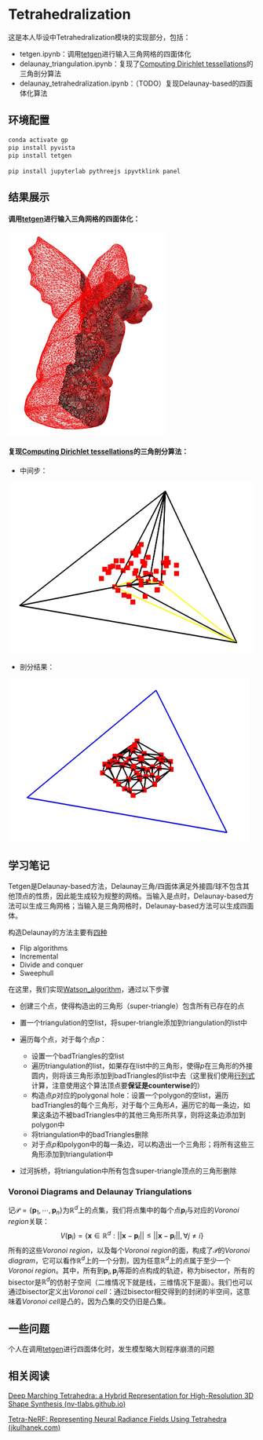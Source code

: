 # Tetrahedralization

这是本人毕设中Tetrahedralization模块的实现部分，包括：

- tetgen.ipynb：调用[tetgen](https://pypi.org/project/pytetgen/)进行输入三角网格的四面体化
- delaunay_triangulation.ipynb：复现了[Computing Dirichlet tessellations](https://academic.oup.com/comjnl/article/24/2/162/338193)的三角剖分算法
- delaunay_tetrahedralization.ipynb：（TODO）复现Delaunay-based的四面体化算法

## 环境配置

```
conda activate gp
pip install pyvista
pip install tetgen

pip install jupyterlab pythreejs ipyvtklink panel
```



## 结果展示

#### 调用[tetgen](https://pypi.org/project/pytetgen/)进行输入三角网格的四面体化：

<img src="imgs\tetgen.JPG" style="zoom:50%;" />

#### 复现[Computing Dirichlet tessellations](https://academic.oup.com/comjnl/article/24/2/162/338193)的三角剖分算法：

- 中间步：

<img src="imgs\tri_m.JPG" style="zoom:50%;" />

- 剖分结果：

<img src="imgs\tri_f.JPG" style="zoom:50%;" />

## 学习笔记

Tetgen是Delaunay-based方法，Delaunay三角/四面体满足外接圆/球不包含其他顶点的性质，因此能生成较为规整的网格。当输入是点时，Delaunay-based方法可以生成三角网格；当输入是三角网格时，Delaunay-based方法可以生成四面体。

构造Delaunay的方法主要有[四种](https://en.wikipedia.org/wiki/Delaunay_triangulation#Algorithms)

- Flip algorithms
- Incremental
- Divide and conquer
- Sweephull

在这里，我们实现[Watson_algorithm](https://en.wikipedia.org/wiki/Bowyer%E2%80%93Watson_algorithm)，通过以下步骤

- 创建三个点，使得构造出的三角形（super-triangle）包含所有已存在的点
- 置一个triangulation的空list，将super-triangle添加到triangulation的list中
- 遍历每个点，对于每个点$p$：
  - 设置一个badTriangles的空list
  - 遍历triangulation的list，如果存在list中的三角形，使得$p$在三角形的外接圆内，则将该三角形添加到badTriangles的list中去（这里我们使用[行列式](https://en.wikipedia.org/wiki/Delaunay_triangulation#Algorithms)计算，注意使用这个算法顶点要**保证是counterwise**的）
  - 构造点$p$对应的polygonal hole：设置一个polygon的空list，遍历badTriangles的每个三角形，对于每个三角形$A$，遍历它的每一条边，如果这条边不被badTriangles中的其他三角形所共享，则将这条边添加到polygon中
  - 将triangulation中的badTriangles删除
  - 对于点$p$和polygon中的每一条边，可以构造出一个三角形；将所有这些三角形添加到triangulation中

- 过河拆桥，将triangulation中所有包含super-triangle顶点的三角形删除



### Voronoi Diagrams and Delaunay Triangulations

记$\mathcal{P}=\{\mathbf{p}_1,\cdots,\mathbf{p}_n\}$为$\mathbb{R}^d$上的点集，我们将点集中的每个点$\mathbf{p}_i$与对应的*Voronoi region*关联：
$$
V(\mathbf{p}_i)=\{\mathbf{x}\in\mathbb{R}^d:|| \mathbf{x}-\mathbf{p}_i||\leqslant||\mathbf{x}-\mathbf{p}_i||,\forall j\neq i\}
$$
所有的这些*Voronoi region*，以及每个*Voronoi region*的面，构成了$\mathcal{P}$的*Voronoi diagram*，它可以看作$\mathbb{R}^d$上的一个分割，因为任意$\mathbb{R}^d$上的点属于至少一个*Voronoi region*。其中，所有到$\mathbf{p}_i,\mathbf{p}_j$等距的点构成的轨迹，称为bisector，所有的bisector是$\mathbb{R}^d$的仿射子空间（二维情况下就是线，三维情况下是面）。我们也可以通过bisector定义出*Voronoi cell*：通过bisector相交得到的封闭的半空间，这意味着*Voronoi cell*是凸的，因为凸集的交仍旧是凸集。



## 一些问题

个人在调用[tetgen](https://pypi.org/project/pytetgen/)进行四面体化时，发生模型略大则程序崩溃的问题



## 相关阅读

[Deep Marching Tetrahedra: a Hybrid Representation for High-Resolution 3D Shape Synthesis (nv-tlabs.github.io)](https://nv-tlabs.github.io/DMTet/)

[Tetra-NeRF: Representing Neural Radiance Fields Using Tetrahedra (jkulhanek.com)](https://jkulhanek.com/tetra-nerf/)













